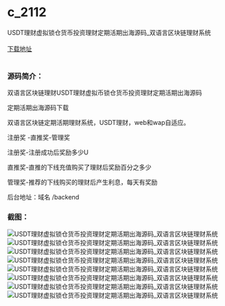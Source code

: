 # c_2112
USDT理财虚拟锁仓货币投资理财定期活期出海源码_双语言区块链理财系统
<br/></br>
[下载地址](https://www.uuid2.com/2112.html "下载地址")
<br/></br>
<h3>源码简介：</h3>
<p>双语言区块链理财USDT理财虚拟币锁仓货币投资理财定期活期出海源码<p>
<p>定期活期出海源码下载<p>
<p>双语言区块链定期活期理财系统，USDT理财，web和wap自适应。<p>
<p>注册奖 -直推奖-管理奖<p>
<p>注册奖-注册成功后奖励多少U<p>
<p>直推奖-直推的下线充值购买了理财后奖励百分之多少<p>
<p>管理奖-推荐的下线购买的理财后产生利息，每天有奖励<p>
<p>后台地址：域名 /backend<p>
<h3>截图：</h3>
<img src="https://www.uuid2.com/wp-content/uploads/img/uimage/54261652584794.png" alt="USDT理财虚拟锁仓货币投资理财定期活期出海源码_双语言区块链理财系统"><img src="https://www.uuid2.com/wp-content/uploads/img/uimage/45441652584795.png" alt="USDT理财虚拟锁仓货币投资理财定期活期出海源码_双语言区块链理财系统"><img src="https://www.uuid2.com/wp-content/uploads/img/uimage/20601652584796.png" alt="USDT理财虚拟锁仓货币投资理财定期活期出海源码_双语言区块链理财系统"><img src="https://www.uuid2.com/wp-content/uploads/img/uimage/70561652584796.png" alt="USDT理财虚拟锁仓货币投资理财定期活期出海源码_双语言区块链理财系统"><img src="https://www.uuid2.com/wp-content/uploads/img/uimage/82611652584797.png" alt="USDT理财虚拟锁仓货币投资理财定期活期出海源码_双语言区块链理财系统"><img src="https://www.uuid2.com/wp-content/uploads/img/uimage/93221652584798.png" alt="USDT理财虚拟锁仓货币投资理财定期活期出海源码_双语言区块链理财系统"><img src="https://www.uuid2.com/wp-content/uploads/img/uimage/51781652584798.png" alt="USDT理财虚拟锁仓货币投资理财定期活期出海源码_双语言区块链理财系统"><img src="https://www.uuid2.com/wp-content/uploads/img/uimage/36321652584799.png" alt="USDT理财虚拟锁仓货币投资理财定期活期出海源码_双语言区块链理财系统">
